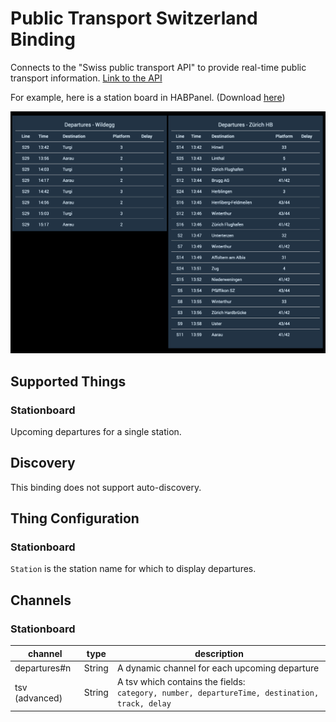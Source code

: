 # Public Transport Switzerland Binding

Connects to the "Swiss public transport API" to provide real-time public transport information. [Link to the API](https://transport.opendata.ch/)

For example, here is a station board in HABPanel. (Download [here](https://github.com/StefanieJaeger/HABPanel-departure-board))

![Departure board in HABPanel](doc/departure_board_habpanel.png)

## Supported Things

### Stationboard
Upcoming departures for a single station.

## Discovery
This binding does not support auto-discovery.

## Thing Configuration

### Stationboard
`Station` is the station name for which to display departures.

## Channels

### Stationboard
| channel | type   | description |
|---------|--------|-------------|
| departures#n   | String | A dynamic channel for each upcoming departure
| tsv (advanced) | String | A tsv which contains the fields:<br />`category, number, departureTime, destination, track, delay` |
